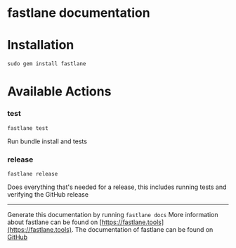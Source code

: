 fastlane documentation
================
# Installation
```
sudo gem install fastlane
```
# Available Actions
### test
```
fastlane test
```
Run bundle install and tests
### release
```
fastlane release
```
Does everything that's needed for a release, this includes running tests and verifying the GitHub release

----

Generate this documentation by running `fastlane docs`
More information about fastlane can be found on [https://fastlane.tools](https://fastlane.tools).
The documentation of fastlane can be found on [GitHub](https://github.com/fastlane/fastlane)